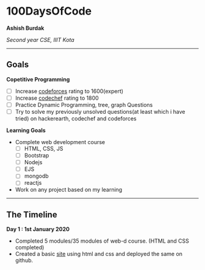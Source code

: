 # 100DaysOfCode

**Ashish Burdak**

*Second year CSE, IIIT Kota*

---

## Goals

**Copetitive Programming**
- [ ] Increase [codeforces](https://www.codeforces.com/profile/abpk) rating to 1600(expert)
- [ ] Increase [codechef](https://www.codechef.com/users/ashishburdak) rating to 1800
- [ ] Practice Dynamic Programming, tree, graph Questions
- [ ] Try to solve my previously unsolved questions(at least which i have tried) on hackerearth, codechef and codeforces

**Learning Goals**

- Complete web development course
  - [ ] HTML, CSS, JS
  - [ ] Bootstrap
  - [ ] Nodejs
  - [ ] EJS
  - [ ] mongodb
  - [ ] reactjs
  
 - Work on any project based on my learning

---

## The Timeline

**Day 1 : 1st January 2020**
- Completed 5 modules/35 modules of web-d course. (HTML and CSS completed)
- Created a basic [site](https://ashishburdak.github.io/My-personal-site/) using html and css and deployed the same
 on github.
